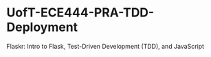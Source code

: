 # UofT-ECE444-PRA-TDD-Deployment
Flaskr: Intro to Flask, Test-Driven Development (TDD), and JavaScript
